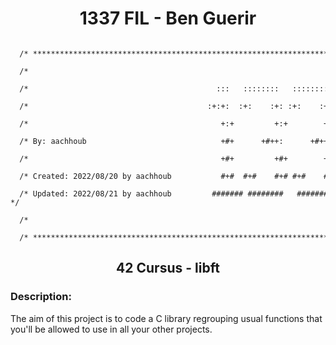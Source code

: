<h1 align="center">1337 FIL - Ben Guerir</h1>


``` 
   /* ********************************************************************************* */ 
   /*                                                                                   */ 
   /*                                          :::   ::::::::   ::::::::  :::::::::::   */  
   /*                                        :+:+:  :+:    :+: :+:    :+: :+:     :+:   */  
   /*                                           +:+         +:+        +:+        +:+   */  
   /* By: aachhoub                              +#+      +#++:      +#++:        +#+    */  
   /*                                           +#+         +#+        +#+      +#+     */  
   /* Created: 2022/08/20 by aachhoub           #+#  #+#    #+# #+#    #+#     #+#      */  
   /* Updated: 2022/08/21 by aachhoub         ####### ########   ########     ###.ma    */  
   /*                                                                                   */  
   /* ********************************************************************************* */ 
 ```

<h2 align="center"> 42 Cursus - libft</h2>

### Description:
The aim of this project is to code a C library regrouping usual functions that you'll be allowed to use in all your other projects.
